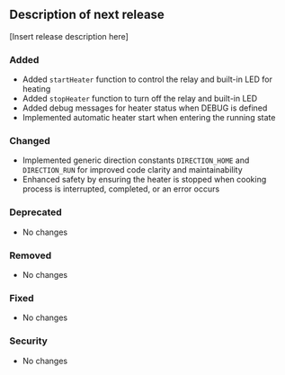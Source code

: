 ## Description of next release

[Insert release description here]

### Added
- Added `startHeater` function to control the relay and built-in LED for heating
- Added `stopHeater` function to turn off the relay and built-in LED
- Added debug messages for heater status when DEBUG is defined
- Implemented automatic heater start when entering the running state

### Changed
- Implemented generic direction constants `DIRECTION_HOME` and `DIRECTION_RUN` for improved code clarity and maintainability
- Enhanced safety by ensuring the heater is stopped when cooking process is interrupted, completed, or an error occurs

### Deprecated
- No changes

### Removed
- No changes

### Fixed
- No changes

### Security
- No changes
